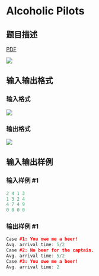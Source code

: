 # Alcoholic Pilots

## 题目描述

[problemUrl]: https://uva.onlinejudge.org/index.php?option=com_onlinejudge&Itemid=8&category=862&page=show_problem&problem=4849

[PDF](https://uva.onlinejudge.org/external/129/p12970.pdf)

![](https://cdn.luogu.com.cn/upload/vjudge_pic/UVA12970/0719c02f2a35b659238076a6c1d74552ddd9a4fe.png)

## 输入输出格式

### 输入格式

![](https://cdn.luogu.com.cn/upload/vjudge_pic/UVA12970/8c8d01a536ea22179bee1249fe4783dba53330ca.png)

### 输出格式

![](https://cdn.luogu.com.cn/upload/vjudge_pic/UVA12970/1ab034189920881353c4748ab381d0973a024a93.png)

## 输入输出样例

### 输入样例 #1

```cpp
2 4 1 3
1 3 2 4
4 7 4 9
0 0 0 0
```


### 输出样例 #1

```cpp
Case #1: You owe me a beer!
Avg. arrival time: 5/2
Case #2: No beer for the captain.
Avg. arrival time: 5/2
Case #3: You owe me a beer!
Avg. arrival time: 2
```


